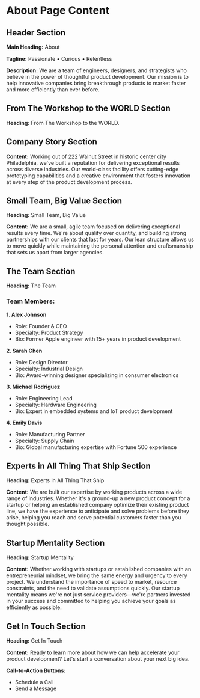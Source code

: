 # About Page Content

## Header Section

**Main Heading:**
About

**Tagline:**
Passionate • Curious • Relentless

**Description:**
We are a team of engineers, designers, and strategists who believe in the power of thoughtful product development. Our mission is to help innovative companies bring breakthrough products to market faster and more efficiently than ever before.

## From The Workshop to the WORLD Section

**Heading:**
From The Workshop to the WORLD.

## Company Story Section

**Content:**
Working out of 222 Walnut Street in historic center city Philadelphia, we've built a reputation for delivering exceptional results across diverse industries. Our world-class facility offers cutting-edge prototyping capabilities and a creative environment that fosters innovation at every step of the product development process.

## Small Team, Big Value Section

**Heading:**
Small Team, Big Value

**Content:**
We are a small, agile team focused on delivering exceptional results every time. We're about quality over quantity, and building strong partnerships with our clients that last for years. Our lean structure allows us to move quickly while maintaining the personal attention and craftsmanship that sets us apart from larger agencies.

## The Team Section

**Heading:**
The Team

### Team Members:

**1. Alex Johnson**
- Role: Founder & CEO
- Specialty: Product Strategy
- Bio: Former Apple engineer with 15+ years in product development

**2. Sarah Chen**
- Role: Design Director
- Specialty: Industrial Design
- Bio: Award-winning designer specializing in consumer electronics

**3. Michael Rodriguez**
- Role: Engineering Lead
- Specialty: Hardware Engineering
- Bio: Expert in embedded systems and IoT product development

**4. Emily Davis**
- Role: Manufacturing Partner
- Specialty: Supply Chain
- Bio: Global manufacturing expertise with Fortune 500 experience

## Experts in All Thing That Ship Section

**Heading:**
Experts in All Thing That Ship

**Content:**
We are built our expertise by working products across a wide range of industries. Whether it's a ground-up a new product concept for a startup or helping an established company optimize their existing product line, we have the experience to anticipate and solve problems before they arise, helping you reach and serve potential customers faster than you thought possible.

## Startup Mentality Section

**Heading:**
Startup Mentality

**Content:**
Whether working with startups or established companies with an entrepreneurial mindset, we bring the same energy and urgency to every project. We understand the importance of speed to market, resource constraints, and the need to validate assumptions quickly. Our startup mentality means we're not just service providers—we're partners invested in your success and committed to helping you achieve your goals as efficiently as possible.

## Get In Touch Section

**Heading:**
Get In Touch

**Content:**
Ready to learn more about how we can help accelerate your product development? Let's start a conversation about your next big idea.

**Call-to-Action Buttons:**
- Schedule a Call
- Send a Message
